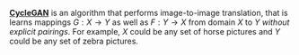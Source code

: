 **[CycleGAN](https://junyanz.github.io/CycleGAN/)** is an algorithm that performs image-to-image translation, that is learns mappings $G: X \to Y$ as well as $F: Y \to X$ from domain $X$ to $Y$ _without explicit pairings_. For example, $X$ could be any set of horse pictures and $Y$ could be any set of zebra pictures. 

